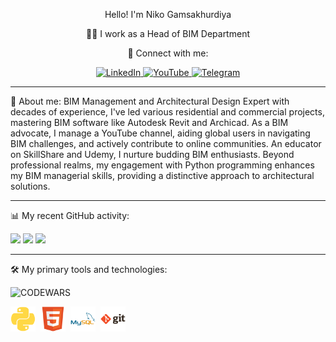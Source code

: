 <p align="center"> Hello! I'm Niko Gamsakhurdiya </p>

<p align="center"> 👨‍💻 I work as a Head of BIM Department </p>

<p align="center"> 🔗 Connect with me: </p>

<p align="center"> 
  <a href="https://www.linkedin.com/in/gamsakhurdiya/">
    <img src="https://img.shields.io/badge/LinkedIn-0077B5?style=for-the-badge&logo=linkedin&logoColor=white" alt="LinkedIn">
  </a>
  <a href="https://www.youtube.com/channel/UCRhID0powzDpE4D2KuVKGHg">
    <img src="https://img.shields.io/badge/YouTube-FF0000?style=for-the-badge&logo=youtube&logoColor=white" alt="YouTube">
  </a>
  <a href="https://t.me/NikoGamsakhurdiya">
    <img src="https://img.shields.io/badge/Telegram-2CA5E0?style=for-the-badge&logo=telegram&logoColor=white" alt="Telegram">
  </a>
</p>

---

💼 About me:
BIM Management and Architectural Design Expert with decades of experience, I've led various residential and commercial projects, mastering BIM software like Autodesk Revit and Archicad. As a BIM advocate, I manage a YouTube channel, aiding global users in navigating BIM challenges, and actively contribute to online communities. An educator on SkillShare and Udemy, I nurture budding BIM enthusiasts. Beyond professional realms, my engagement with Python programming enhances my BIM managerial skills, providing a distinctive approach to architectural solutions.

---

📊 My recent GitHub activity:

![](http://github-profile-summary-cards.vercel.app/api/cards/profile-details?username=eleron96&theme=apprentice)
![](http://github-profile-summary-cards.vercel.app/api/cards/repos-per-language?username=eleron96&theme=apprentice)
![](http://github-profile-summary-cards.vercel.app/api/cards/stats?username=eleron96&theme=apprentice)

---

🛠 My primary tools and technologies:

<div>  
  <img src="https://www.codewars.com/users/eleron96/badges/small" title="CODEWARS" alt="CODEWARS"/>&nbsp;
  
  <img src="https://github.com/devicons/devicon/blob/master/icons/python/python-plain.svg" title="PYTHON" alt="PYTHON" width="40" height="40"/>&nbsp;
  <img src="https://github.com/devicons/devicon/blob/master/icons/html5/html5-original.svg" title="HTML5" alt="HTML" width="40" height="40"/>&nbsp;
  <img src="https://github.com/devicons/devicon/blob/master/icons/mysql/mysql-original-wordmark.svg" title="MySQL"  alt="MySQL" width="40" height="40"/>&nbsp;
  <img src="https://github.com/devicons/devicon/blob/master/icons/git/git-original-wordmark.svg" title="Git" alt="Git" width="40" height="40"/>&nbsp;
</div>


